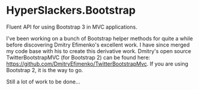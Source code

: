 HyperSlackers.Bootstrap
=======================

Fluent API for using Bootstrap 3 in MVC applications.

I've been working on a bunch of Bootstrap helper methods for quite a while before discovering Dmitry Efimenko's 
excellent work. I have since merged my code base with his to create this derivative work. Dmitry's open source
TwitterBootstrapMVC (for Bootstrap 2) can be found here: https://github.com/DmitryEfimenko/TwitterBootstrapMvc. 
If you are using Bootstrap 2, it is the way to go.

Still a lot of work to be done...

